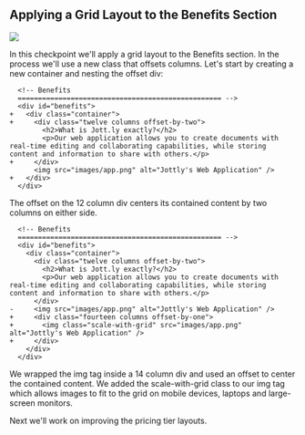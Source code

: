 ## Applying a Grid Layout to the Benefits Section

![](http://cl.ly/WHCg/08-benefits-skeleton.png)

In this checkpoint we'll apply a grid layout to the Benefits section. In the process we'll use a new class that offsets columns. Let's start by creating a new container and nesting the offset div:

```html(index.html)
  <!-- Benefits
  ================================================== -->
  <div id="benefits">
+   <div class="container">
+     <div class="twelve columns offset-by-two">
        <h2>What is Jott.ly exactly?</h2>
        <p>Our web application allows you to create documents with real-time editing and collaborating capabilities, while storing content and information to share with others.</p>
+     </div>
      <img src="images/app.png" alt="Jottly's Web Application" />
+   </div>
  </div>
```

The offset on the 12 column div centers its contained content by two columns on either side.

```html(index.html)
  <!-- Benefits
  ================================================== -->
  <div id="benefits">
    <div class="container">
      <div class="twelve columns offset-by-two">
        <h2>What is Jott.ly exactly?</h2>
        <p>Our web application allows you to create documents with real-time editing and collaborating capabilities, while storing content and information to share with others.</p>
      </div>
-     <img src="images/app.png" alt="Jottly's Web Application" />
+     <div class="fourteen columns offset-by-one">
+       <img class="scale-with-grid" src="images/app.png" alt="Jottly's Web Application" />
+     </div>
    </div>
  </div>
```

We wrapped the img tag inside a 14 column div and used an offset to center the contained content. We added the scale-with-grid class to our img tag which allows images to fit to the grid on mobile devices, laptops and large-screen monitors.

Next we'll work on improving the pricing tier layouts.
